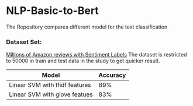 # NLP-Basic-to-Bert


The Repository compares different model for the text classification 

### Dataset Set:
[Millions of Amazon reviews with Sentiment Labels](https://www.kaggle.com/bittlingmayer/amazonreviews)
The dataset is restricted to 50000 in train and test data in the study to get quicker result.  
		

| Model  | Accuracy |
| ------------- | ------------- |
| Linear SVM with tfidf features  | 89%  |
| Linear SVM with glove featues  | 83%  |
